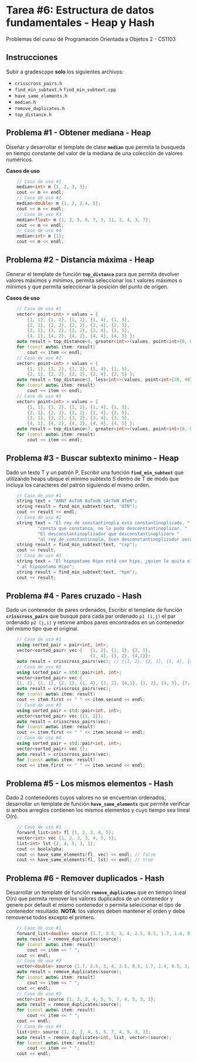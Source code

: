 # Tarea #6: Estructura de datos fundamentales - Heap y Hash

Problemas del curso de Programación Orientada a Objetos 2 - CS1103

## Instrucciones

Subir a gradescope **solo** los siguientes archivos:
- `crisscross_pairs.h`
- `find_min_subtext.h` `find_min_subtext.cpp`
- `have_same_elements.h`
- `median.h`
- `remove_duplicates.h`
- `top_distance.h`

## Problema #1 - Obtener mediana - Heap

Diseñar y desarrollar el template de clase **`median`** que permita la busqueda en tiempo constante del valor de la mediana de una colección de valores numéricos.

**Casos de uso**
```cpp
    // Caso de uso #1
    median<int> m {1, 2, 3, 5};
    cout << m << endl;
    // Caso de uso #2
    median<double> m {1, 2, 2.4, 5};
    cout << m << endl;
    // Caso de uso #3
    median<float> m {1, 2, 5, 6, 7, 3, 11, 2, 4, 3, 7};
    cout << m << endl;
    // Caso de uso #4
    median<int> m {1};
    cout << m << endl;
```
## Problema #2 - Distancia máxima - Heap

Generar el template de función **`top_distance`** para que permita devolver valores máximos y mínimos, permita seleccionar los  t valores máximos o mínimos y que permita seleccionar la posición del punto de origen.

**Casos de uso**
```cpp
    // Caso de uso #1
    vector< point<int> > values = {
        {1, 1}, {1, 2}, {1, 2}, {1, 4}, {1, 5},
        {2, 1}, {2, 2}, {2, 2}, {2, 4}, {2, 5},
        {3, 1}, {3, 2}, {3, 2}, {3, 4}, {3, 5},
        {4, 1}, {4, 2}, {4, 2}, {4, 4}, {4, 5} };
    auto result = top_distance<4, greater<int>>(values, point<int>{0, 0});
    for (const auto& item: result)
        cout << item << endl;
    // Caso de uso #2
    vector< point<int> > values = {
        {1, 1}, {1, 2}, {1, 2}, {1, 4}, {1, 5},
        {2, 1}, {2, 2}, {2, 2}, {2, 4}, {2, 5} };
    auto result = top_distance<3, less<int>>(values, point<int>{30, 40});
    for (const auto& item: result)
        cout << item << endl;
    // Caso de uso #3
    vector< point<int> > values = {
        {1, 1}, {1, 2}, {1, 2}, {1, 4}, {1, 5},
        {2, 1}, {2, 2}, {2, 2}, {2, 4}, {2, 5},
        {3, 1}, {3, 2}, {3, 2}, {3, 4}, {3, 5},
        {4, 1}, {4, 2}, {4, 2}, {4, 4}, {4, 5} };
    auto result = top_distance<7, greater<int>>(values, point<int>{0, 0});
    for (const auto& item: result)
        cout << item << endl;
```
## Problema #3 - Buscar subtexto minimo - Heap

Dado un texto T y un patrón P, Escribir una función **`find_min_subtext`** que utilizando heaps ubique el mínimo subtexto S dentro de T de modo que incluya los caracteres del patrón siguiendo el mismo orden.

```cpp
    // Caso de uso #1
    string text = "ABNT AuToN AuTooN sArTeN ATeN";
    string result = find_min_subtext(text, "ATN");
    cout << result << endl;
    // Caso de uso #2
    string text = "El rey de constantinopla esta constantinoplizado. " 
            "consta que constanza, no lo pudo desconstantinoplizar. "
            "El desconstantinoplizador que desconstantinoplizare "
            "al rey de constantinopla, buen desconstantinoplizador será.";
    string result = find_min_subtext(text, "csp");
    cout << result;
    // Caso de uso #3
    string text = "El hipopotamo Hipo está con hipo, ¿quien le quita el hipo"
    " al hipopotamo Hipo";
    string result = find_min_subtext(text, "hpm");
    cout << result;
```
## Problema #4 - Pares cruzado - Hash

Dado un contenedor de pares ordenados, Escribir el template de función **`crisscross_pairs`** que busque para cada par ordenado `p1 (i,j)` el par ordenado `p2 (j,i)` y  retorne ambos pares encontrados en un contenedor del mismo tipo que el original.

```cpp
    // Caso de uso #1
    using sorted_pair = pair<int, int>;
    vector<sorted_pair> vec {	{1, 2}, {1, 1}, {2, 1},
                                {1, 4}, {3, 2}, {4,1}};
    auto result = crisscross_pairs(vec); // {{1, 2}, {2, 1}, {1, 4}, {4,1}}
    // Caso de uso #2
    using sorted_pair = std::pair<int, int>;
    vector<sorted_pair> vec {
    {1, 2}, {1, 1}, {2, 1}, {1, 4}, {3, 2}, {4,1}, {1, 2}, {4, 5}, {7, 1}, {7, 1}, {1, 7}};
    auto result = crisscross_pairs(vec);
    for (const auto& item: result)
    cout << item.first << " " << item.second << endl;
    // Caso de uso #3
    using sorted_pair = std::pair<int, int>;
    vector<sorted_pair> vec {{1, 2}};
    auto result = crisscross_pairs(vec);
    for (const auto& item: result)
    cout << item.first << " " << item.second << endl;
    // Caso de uso #4
    using sorted_pair = std::pair<int, int>;
    vector<sorted_pair> vec {};
    auto result = crisscross_pairs(vec);
    for (const auto& item: result)
    cout << item.first << " " << item.second << endl;
```
## Problema #5 - Los mismos elementos - Hash

Dado 2 contenedores cuyos valores no se encuentran ordenados, desarrollar un template de función **`have_same_elements`** que permite verificar si ambos arreglos contienen los mismos elementos y cuyo tiempo sea lineal O(n).

```cpp
    // Caso de uso #1
    forward_list<int> fl {1, 2, 3, 4, 5};
    vector<int> vec {1, 2, 3, 3, 4, 5, 5};
    list<int> lst {2, 4, 5, 3, 1};
    cout << boolalpha;
    cout << have_same_elements(fl, vec) << endl; // false
    cout << have_same_elements(fl, lst) << endl; // true
```
## Problema #6 - Remover duplicados - Hash

Desarrollar un template de función **`remove_duplicates`** que en tiempo lineal O(n) que permita remover los valores duplicados de un contenedor y genere por default el mismo contenedor o permita seleccionar el tipo de contenedor resultado. **NOTA**: los valores deben mantener el orden y debe removerse todos excepto el primero.

```cpp
    // Caso de uso #1
    forward_list<double> source {1.7, 2.5, 3, 4, 2.5, 0.5, 1.7, 1.4, 0.5, 3, 3};
    auto result = remove_duplicates(source);
    for (const auto& item: result)
        cout << item << " ";
    cout << endl;
    // Caso de uso #2
    vector<double> source {1.7, 2.5, 3, 4, 2.5, 0.5, 1.7, 1.4, 0.5, 3, 3};
    auto result = remove_duplicates(source);
    for (const auto& item: result)
        cout << item << " ";
    cout << endl;
    // Caso de uso #3
    vector<int> source {1, 2, 3, 4, 5, 5, 7, 4, 5, 3, 3};
    auto result = remove_duplicates(source);
    for (const auto& item: result)
        cout << item << " ";
    cout << endl;
    // Caso de uso #4
    list<int> source {1, 2, 3, 4, 5, 5, 7, 4, 5, 3, 3};
    auto result = remove_duplicates<int, list, vector>(source);
    for (const auto& item: result)
        cout << item << " ";
    cout << endl;
```
